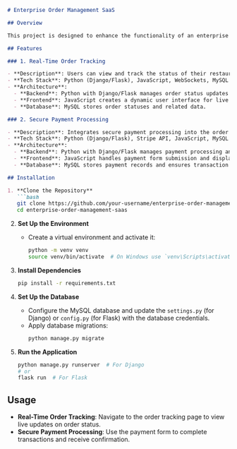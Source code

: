 ```markdown
# Enterprise Order Management SaaS

## Overview

This project is designed to enhance the functionality of an enterprise order management system for the restaurant industry. The goal is to improve user engagement and streamline order processing by integrating real-time order tracking and secure payment processing features.

## Features

### 1. Real-Time Order Tracking

- **Description**: Users can view and track the status of their restaurant orders in real-time. Updates on order preparation, delivery, and payment processing are displayed dynamically.
- **Tech Stack**: Python (Django/Flask), JavaScript, WebSockets, MySQL
- **Architecture**:
  - **Backend**: Python with Django/Flask manages order status updates and integrates with WebSockets for real-time communication.
  - **Frontend**: JavaScript creates a dynamic user interface for live order tracking.
  - **Database**: MySQL stores order statuses and related data.

### 2. Secure Payment Processing

- **Description**: Integrates secure payment processing into the order system, allowing users to complete transactions seamlessly and receive confirmations within the platform.
- **Tech Stack**: Python (Django/Flask), Stripe API, JavaScript, MySQL
- **Architecture**:
  - **Backend**: Python with Django/Flask manages payment processing and integrates with the Stripe API for secure transactions.
  - **Frontend**: JavaScript handles payment form submission and displays confirmation messages.
  - **Database**: MySQL stores payment records and ensures transaction integrity.

## Installation

1. **Clone the Repository**
   ```bash
   git clone https://github.com/your-username/enterprise-order-management-saas.git
   cd enterprise-order-management-saas
   ```

2. **Set Up the Environment**
   - Create a virtual environment and activate it:
     ```bash
     python -m venv venv
     source venv/bin/activate  # On Windows use `venv\Scripts\activate`
     ```

3. **Install Dependencies**
   ```bash
   pip install -r requirements.txt
   ```

4. **Set Up the Database**
   - Configure the MySQL database and update the `settings.py` (for Django) or `config.py` (for Flask) with the database credentials.
   - Apply database migrations:
     ```bash
     python manage.py migrate
     ```

5. **Run the Application**
   ```bash
   python manage.py runserver  # For Django
   # or
   flask run  # For Flask
   ```

## Usage

- **Real-Time Order Tracking**: Navigate to the order tracking page to view live updates on order status.
- **Secure Payment Processing**: Use the payment form to complete transactions and receive confirmation.

